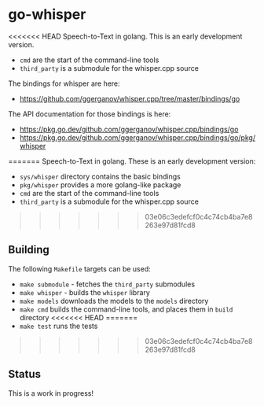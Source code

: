# go-whisper

<<<<<<< HEAD
Speech-to-Text in golang. This is an early development version.

  * `cmd` are the start of the command-line tools
  * `third_party` is a submodule for the whisper.cpp source

The bindings for whisper are here:

  * https://github.com/ggerganov/whisper.cpp/tree/master/bindings/go

The API documentation for those bindings is here:

  * https://pkg.go.dev/github.com/ggerganov/whisper.cpp/bindings/go
  * https://pkg.go.dev/github.com/ggerganov/whisper.cpp/bindings/go/pkg/whisper

=======
Speech-to-Text in golang. These is an early development version:

  * `sys/whisper` directory contains the basic bindings
  * `pkg/whisper` provides a more golang-like package
  * `cmd` are the start of the command-line tools
  * `third_party` is a submodule for the whisper.cpp source

>>>>>>> 03e06c3edefcf0c4c74cb4ba7e8263e97d81fcd8
## Building

The following `Makefile` targets can be used:

  * `make submodule` - fetches the `third_party` submodules
  * `make whisper` - builds the `whisper` library
  * `make models` downloads the models to the `models` directory
  * `make cmd` builds the command-line tools, and places them in `build` directory
<<<<<<< HEAD
=======
  * `make test` runs the tests

>>>>>>> 03e06c3edefcf0c4c74cb4ba7e8263e97d81fcd8

## Status

This is a work in progress!


